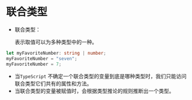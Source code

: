 # 联合类型

+ 联合类型：

    表示取值可以为多种类型中的一种。

```typescript
let myFavoriteNumber: string | number;
myFavoriteNumber = "seven";
myFavoriteNumber = 7;
```

+ 当`TypeScript` 不确定一个联合类型的变量到底是哪种类型时，我们只能访问联合类型它们共有的属性和方法。
+ 当联合类型的变量被赋值时，会根据类型推论的规则推断出一个类型。